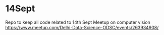 # 14Sept
Repo to keep all code related to 14th Sept Meetup on computer vision https://www.meetup.com/Delhi-Data-Science-ODSC/events/263934908/
